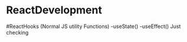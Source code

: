 # ReactDevelopment


#ReactHooks
(Normal JS utility Functions)
-useState()
-useEffect()
Just checking